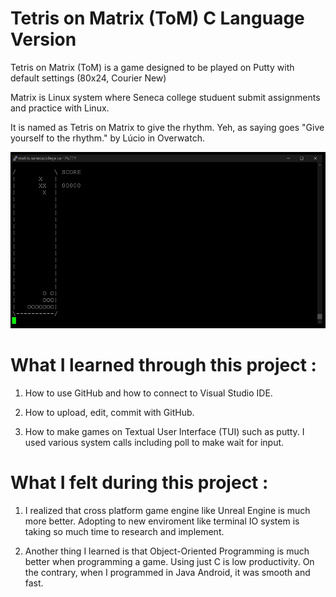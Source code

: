 # Tetris on Matrix (ToM) C Language Version
Tetris on Matrix (ToM) is a game designed to be played on Putty with default settings (80x24, Courier New)

Matrix is Linux system where Seneca college studuent submit assignments and practice with Linux.

It is named as Tetris on Matrix to give the rhythm. Yeh, as saying goes "Give yourself to the rhythm." by Lúcio in Overwatch.


![alt text](https://raw.githubusercontent.com/hohwanlee/Tetris_on_Matrix_ToM_C_Language/master/Screenshots/SS_%20-19.10.25%3B%20%20009%20Demo%20Animation.gif)

# What I learned through this project : 

1. How to use GitHub and how to connect to Visual Studio IDE.

2. How to upload, edit, commit with GitHub.

3. How to make games on Textual User Interface (TUI) such as putty. I used various system calls including poll to make wait for input.

# What I felt during this project : 

1. I realized that cross platform game engine like Unreal Engine is much more better. Adopting to new enviroment like terminal IO system is taking so much time to research and implement.

2. Another thing I learned is that Object-Oriented Programming is much better when programming a game. Using just C is low productivity. On the contrary, when I programmed in Java Android, it was smooth and fast.
